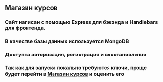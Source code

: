 ## Магазин курсов
### Сайт написан с помощью Express для бэкэнда и Handlebars для фронтенда.
### В качестве базы данных используется MongoDB
### Доступна авторизация, регистрация и восстановление 
### Так как для запуска локально требуются ключи, проще будет перейти в [Магазин курсов](https://rocky-savannah-90226.herokuapp.com/) и оценить его
